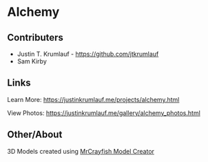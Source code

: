 # Alchemy

## Contributers
- Justin T. Krumlauf - https://github.com/jtkrumlauf
- Sam Kirby

## Links
Learn More: https://justinkrumlauf.me/projects/alchemy.html

View Photos: https://justinkrumlauf.me/gallery/alchemy_photos.html

## Other/About
3D Models created using [MrCrayfish Model Creator](https://mrcrayfish.com/tools?id=mc)


